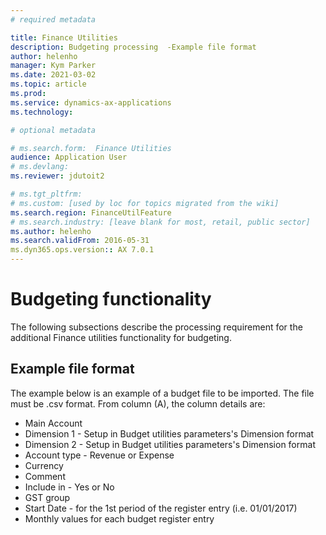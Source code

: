 ```yaml
---
# required metadata

title: Finance Utilities 
description: Budgeting processing  -Example file format
author: helenho
manager: Kym Parker
ms.date: 2021-03-02
ms.topic: article
ms.prod: 
ms.service: dynamics-ax-applications
ms.technology: 

# optional metadata

# ms.search.form:  Finance Utilities 
audience: Application User
# ms.devlang: 
ms.reviewer: jdutoit2

# ms.tgt_pltfrm: 
# ms.custom: [used by loc for topics migrated from the wiki]
ms.search.region: FinanceUtilFeature
# ms.search.industry: [leave blank for most, retail, public sector]
ms.author: helenho
ms.search.validFrom: 2016-05-31
ms.dyn365.ops.version:: AX 7.0.1
---
```


# Budgeting functionality
The following subsections describe the processing requirement for the additional Finance utilities functionality for budgeting.

## Example file format

The example below is an example of a budget file to be imported.  The file must be .csv format.
From column (A), the column details are:

-	Main Account 
-	Dimension 1 - Setup in Budget utilities parameters's Dimension format
-	Dimension 2 - Setup in Budget utilities parameters's Dimension format
-	Account type - Revenue or Expense
-	Currency
-	Comment
-	Include in - Yes or No
-	GST group
-	Start Date - for the 1st period of the register entry (i.e. 01/01/2017)
-	Monthly values for each budget register entry
